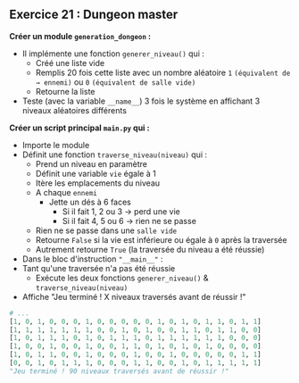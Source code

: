 ## Exercice 21 : Dungeon master

**Créer un module `generation_dongeon` :**

- Il implémente une fonction ``generer_niveau()`` qui :
  - Créé une liste vide
  - Remplis 20 fois cette liste avec un nombre aléatoire ``1`` ``(équivalent de → ennemi)`` ou ``0`` `(équivalent de salle vide)`
  - Retourne la liste
- Teste (avec la variable ``__name__``) 3 fois le système en affichant 3 niveaux aléatoires différents

**Créer un script principal `main.py` qui :**

- Importe le module
- Définit une fonction ``traverse_niveau(niveau)`` qui :
  - Prend un niveau en paramètre
  - Définit une variable `vie` égale à 1
  - Itère les emplacements du niveau
  - A chaque ``ennemi``
    - Jette un dés à 6 faces
      - Si il fait 1, 2 ou 3 → perd une vie
      - Si il fait 4, 5 ou 6 → rien ne se passe
  - Rien ne se passe dans une ``salle vide``
  - Retourne `False` si la vie est inférieure ou égale à ``0`` après la traversée
  - Autrement retourne `True` (la traversée du niveau a été réussie)
- Dans le bloc d'instruction ``"__main__"`` :
- Tant qu'une traversée n'a pas été réussie
  - Exécute les deux fonctions `generer_niveau()` & `traverse_niveau(niveau)` 
- Affiche "Jeu terminé ! X niveaux traversés avant de réussir !"

```python
# ...
[1, 0, 1, 0, 0, 0, 1, 0, 0, 0, 0, 0, 1, 0, 1, 0, 1, 1, 0, 1, 1]
[1, 1, 1, 1, 1, 1, 1, 0, 0, 1, 0, 1, 0, 0, 1, 1, 0, 1, 1, 0, 0]
[1, 0, 1, 1, 1, 0, 1, 0, 1, 1, 1, 0, 1, 1, 1, 1, 1, 1, 0, 0, 0]
[1, 0, 0, 1, 0, 0, 1, 0, 0, 1, 1, 0, 1, 0, 1, 0, 1, 0, 0, 0, 0]
[1, 0, 1, 1, 0, 0, 1, 0, 0, 0, 1, 0, 0, 1, 0, 0, 0, 0, 0, 1, 1]
[0, 0, 1, 0, 1, 1, 1, 0, 0, 0, 1, 1, 0, 0, 1, 0, 1, 1, 1, 1, 1]
"Jeu terminé ! 90 niveaux traversés avant de réussir !"
```